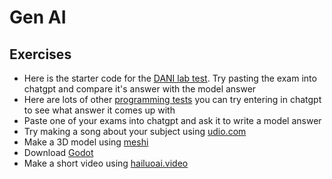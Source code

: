 # Gen AI

## Exercises

- Here is the starter code for the [DANI lab test](https://github.com/skooter500/OOP-2023-Starter). Try pasting the exam into chatgpt and compare it's answer with the model answer
- Here are lots of other [programming tests](https://github.com/skooter500/csresources?tab=readme-ov-file#programming-tests) you can try entering in chatgpt to see what answer it comes up with
- Paste one of your exams into chatgpt and ask it to write a model answer
- Try making a song about your subject using [udio.com](udio.com)
- Make a 3D model using [meshi](https://www.meshy.ai/discover)
- Download [Godot]()
- Make a short video using [hailuoai.video](hailuoai.video)